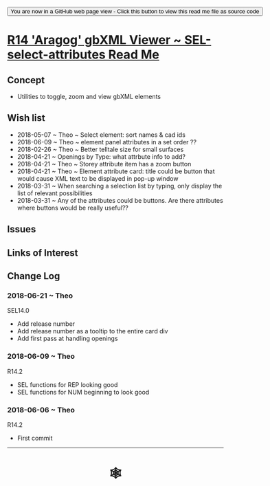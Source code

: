<span style=display:none; >[You are now in a GitHub source code view - click this link to view Read Me file as a web page](http://www.ladybug.tools/spider/index.html#gbxml-viewer/r14/gv-sel-select-attributes/README.md "View file as a web page." ) </span>

<div><input type=button onclick="window.location.href='https://github.com/ladybug-tools/spider/blob/master/gbxml-viewer/r14/gv-sel-select-attributes/README.md'";
value='You are now in a GitHub web page view - Click this button to view this read me file as source code' ></div>

# [R14 'Aragog' gbXML Viewer ~ SEL-select-attributes Read Me]( #gbxml-viewer/r14/gv-sel-select-attributes/README.md )

<!--
<iframe class=iframeReadMe src=http://www.ladybug.tools/spider/gbxml-viewer/r14/gv-sel-select-attributes/gv-tmp.html width=100% height=400px >Iframes are not displayed on github.com</iframe>

## Full screen test script: [SEL-select-attributes]( http://www.ladybug.tools/spider/gbxml-viewer/r14/gv-sel-select-attributes/gv-tmp.html )
-->

## Concept

* Utilities to toggle, zoom and view gbXML elements

## Wish list

* 2018-05-07 ~ Theo ~ Select element: sort names & cad ids
* 2018-06-09 ~ Theo ~ element panel attributes in a set order ??
* 2018-02-26 ~ Theo ~ Better telltale size for small surfaces
* 2018-04-21 ~ Openings by Type: what attrbute info to add?
* 2018-04-21 ~ Theo ~ Storey attribute item has a zoom button
* 2018-04-21 ~ Theo ~ Element attribute card: title could be button that would cause XML text to be displayed in pop-up window
* 2018-03-31 ~ When searching a selection list by typing, only display the list of relevant possibilities
* 2018-03-31 ~ Any of the attributes could be buttons. Are there attributes where buttons would be really useful??


## Issues



## Links of Interest



## Change Log

### 2018-06-21 ~ Theo

SEL14.0
* Add release number
* Add release number as a tooltip to the entire card div
* Add first pass at handling openings


### 2018-06-09 ~ Theo

R14.2
* SEL functions for REP looking good
* SEL functions for NUM beginning to look good


### 2018-06-06 ~ Theo

R14.2
* First commit

***

# <center title="hello!" ><a href=javascript:window.scrollTo(0,0); style=text-decoration:none; > &#x1f578; </a></center>



